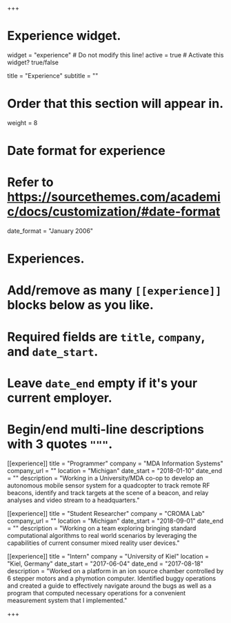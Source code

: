 +++
# Experience widget.
widget = "experience"  # Do not modify this line!
active = true  # Activate this widget? true/false

title = "Experience"
subtitle = ""

# Order that this section will appear in.
weight = 8

# Date format for experience
#   Refer to https://sourcethemes.com/academic/docs/customization/#date-format
date_format = "January 2006"

# Experiences.
#   Add/remove as many `[[experience]]` blocks below as you like.
#   Required fields are `title`, `company`, and `date_start`.
#   Leave `date_end` empty if it's your current employer.
#   Begin/end multi-line descriptions with 3 quotes `"""`.

[[experience]]
  title = "Programmer"
  company = "MDA Information Systems"
  company_url = ""
  location = "Michigan"
  date_start = "2018-01-10"
  date_end = ""
  description = "Working in a University/MDA co-op to develop an autonomous mobile sensor system for a quadcopter to track remote RF beacons, identify and track targets at the scene of a beacon, and relay analyses and video stream to a headquarters."


[[experience]]
  title = "Student Researcher"
  company = "CROMA Lab"
  company_url = ""
  location = "Michigan"
  date_start = "2018-09-01"
  date_end = ""
  description = "Working on a team exploring bringing standard computational algorithms to real world scenarios by leveraging the capabilities of current consumer mixed reality user devices."

[[experience]]
  title = "Intern"
  company = "University of Kiel"
  location = "Kiel, Germany"
  date_start = "2017-06-04"
  date_end = "2017-08-18"
  description = "Worked on a platform in an ion source chamber controlled by 6 stepper motors and a phymotion computer. Identified buggy operations and created a guide to effectively navigate around the bugs as well as a program that computed necessary operations for a convenient measurement system that I implemented."


+++
